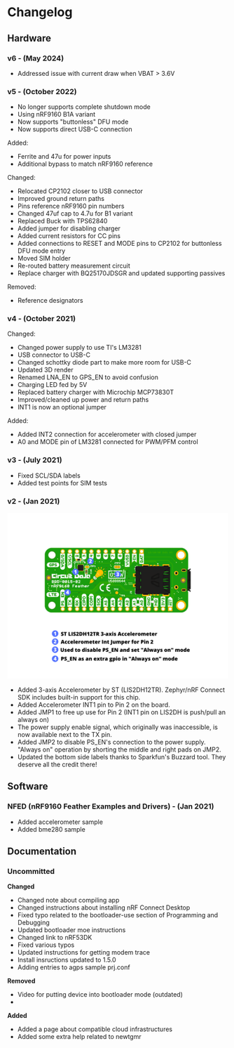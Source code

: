 # Changelog

## Hardware

### v6 - (May 2024)

- Addressed issue with current draw when VBAT > 3.6V

### v5 - (October 2022)

- No longer supports complete shutdown mode
- Using nRF9160 B1A variant
- Now supports "buttonless" DFU mode
- Now supports direct USB-C connection

Added:

- Ferrite and 47u for power inputs
- Additional bypass to match nRF9160 reference

Changed:

- Relocated CP2102 closer to USB connector
- Improved ground return paths
- Pins reference nRF9160 pin numbers
- Changed 47uf cap to 4.7u for B1 variant
- Replaced Buck with TPS62840
- Added jumper for disabling charger
- Added current resistors for CC pins
- Added connections to RESET and MODE pins to CP2102 for buttonless DFU mode entry
- Moved SIM holder
- Re-routed battery measurement circuit
- Replace charger with BQ25170JDSGR and updated supporting passives

Removed:

- Reference designators

### v4 - (October 2021)

Changed:

- Changed power supply to use TI's LM3281
- USB connector to USB-C
- Changed schottky diode part to make more room for USB-C
- Updated 3D render
- Renamed LNA_EN to GPS_EN to avoid confusion
- Charging LED fed by 5V
- Replaced battery charger with Microchip MCP73830T
- Improved/cleaned up power and return paths
- INT1 is now an optional jumper

Added:

- Added INT2 connection for accelerometer with closed jumper
- A0 and MODE pin of LM3281 connected for PWM/PFM control

### v3 - (July 2021)

- Fixed SCL/SDA labels
- Added test points for SIM tests

### v2 - (Jan 2021)

![Backside of nRF9160 Feather V2](img/v2-backside.png)

- Added 3-axis Accelerometer by ST (LIS2DH12TR). Zephyr/nRF Connect SDK includes built-in support for this chip.
- Added Accelerometer INT1 pin to Pin 2 on the board.
- Added JMP1 to free up use for Pin 2 (INT1 pin on LIS2DH is push/pull an always on)
- The power supply enable signal, which originally was inaccessible, is now available next to the TX pin.
- Added JMP2 to disable PS_EN's connection to the power supply. "Always on" operation by shorting the middle and right pads on JMP2.
- Updated the bottom side labels thanks to Sparkfun's Buzzard tool. They deserve all the credit there!

## Software

### NFED (nRF9160 Feather Examples and Drivers) - (Jan 2021)

- Added accelerometer sample
- Added bme280 sample

## Documentation

### Uncommitted

**Changed**

- Changed note about compiling app
- Changed instructions about installing nRF Connect Desktop
- Fixed typo related to the bootloader-use section of Programming and Debugging
- Updated bootloader moe instructions
- Changed link to nRF53DK
- Fixed various typos
- Updated instructions for getting modem trace
- Install insructions updated to 1.5.0
- Adding entries to agps sample prj.conf

**Removed**

- Video for putting device into bootloader mode (outdated)
-

**Added**

- Added a page about compatible cloud infrastructures
- Added some extra help related to newtgmr
